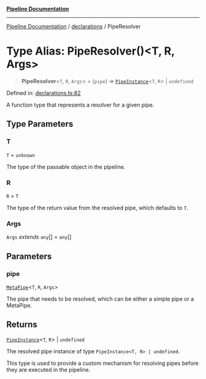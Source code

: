[**Pipeline Documentation**](../../README.md)

***

[Pipeline Documentation](../../README.md) / [declarations](../README.md) / PipeResolver

# Type Alias: PipeResolver()\<T, R, Args\>

> **PipeResolver**\<`T`, `R`, `Args`\> = (`pipe`) => [`PipeInstance`](PipeInstance.md)\<`T`, `R`\> \| `undefined`

Defined in: [declarations.ts:82](https://github.com/stonemjs/pipeline/blob/c1939f54bb171590323c05e0cd983f2249e30e00/src/declarations.ts#L82)

A function type that represents a resolver for a given pipe.

## Type Parameters

### T

`T` = `unknown`

The type of the passable object in the pipeline.

### R

`R` = `T`

The type of the return value from the resolved pipe, which defaults to `T`.

### Args

`Args` *extends* `any`[] = `any`[]

## Parameters

### pipe

[`MetaPipe`](../interfaces/MetaPipe.md)\<`T`, `R`, `Args`\>

The pipe that needs to be resolved, which can be either a simple pipe or a MetaPipe.

## Returns

[`PipeInstance`](PipeInstance.md)\<`T`, `R`\> \| `undefined`

The resolved pipe instance of type `PipeInstance<T, R> | undefined`.

This type is used to provide a custom mechanism for resolving pipes before they are executed in the pipeline.
